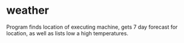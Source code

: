 # weather
Program finds location of executing machine, gets 7 day forecast for location, as well as lists low a high temperatures.
